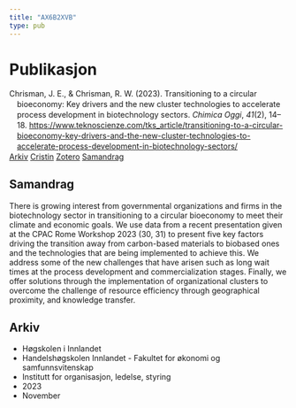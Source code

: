 ```yaml
---
title: "AX6B2XVB"
type: pub
---
```

<h1>Publikasjon</h1>
<article id="csl-bib-container-AX6B2XVB" class="csl-bib-container">
  <div class="csl-bib-body" style="line-height: 1.35; padding-left: 1em; text-indent:-1em;">
  <div class="csl-entry">Chrisman, J. E., &amp; Chrisman, R. W. (2023). Transitioning to a circular bioeconomy: Key drivers and the new cluster technologies to accelerate process development in biotechnology sectors. <i>Chimica Oggi</i>, <i>41</i>(2), 14&#x2013;18. <a href="https://www.teknoscienze.com/tks_article/transitioning-to-a-circular-bioeconomy-key-drivers-and-the-new-cluster-technologies-to-accelerate-process-development-in-biotechnology-sectors/">https://www.teknoscienze.com/tks_article/transitioning-to-a-circular-bioeconomy-key-drivers-and-the-new-cluster-technologies-to-accelerate-process-development-in-biotechnology-sectors/</a></div>
</div>
  <div class="csl-bib-buttons">
    <a href="#taxonomy-article-AX6B2XVB" class="csl-bib-button">Arkiv</a>
    <a href="https://app.cristin.no/results/show.jsf?id=2193013" alt="Cristin URL" class="csl-bib-button">Cristin</a>
    <a href="http://zotero.org/groups/5402882/items/AX6B2XVB" alt="Zotero URL" class="csl-bib-button">Zotero</a>
    <a href="#abstract-article-AX6B2XVB" class="csl-bib-button">Samandrag</a>
  </div>
  <div id="csl-bib-meta-container-AX6B2XVB"></div>
</article>
<div id="csl-bib-meta-AX6B2XVB" class="csl-bib-meta">
  <article id="abstract-article-AX6B2XVB" class="abstract-article">
    <h1>Samandrag</h1>
    There is growing interest from governmental organizations and firms in the biotechnology sector in transitioning to a circular bioeconomy to meet their climate and economic goals. We use data from a recent presentation given at the CPAC Rome Workshop 2023 (30, 31) to present five key factors driving the transition away from carbon-based materials to biobased ones and the technologies that are being implemented to achieve this. We address some of the new challenges that have arisen such as long wait times at the process development and commercialization stages. Finally, we offer solutions through the implementation of organizational clusters to overcome the challenge of resource efficiency through geographical proximity, and knowledge transfer.
  </article>
  <article id="taxonomy-article-AX6B2XVB" class="taxonomy-article">
    <h1>Arkiv</h1>
    <ul>
      <li>Høgskolen i Innlandet</li>
      <li>Handelshøgskolen Innlandet - Fakultet for økonomi og samfunnsvitenskap</li>
      <li>Institutt for organisasjon, ledelse, styring</li>
      <li>2023</li>
      <li>November</li>
    </ul>
  </article>
</div>

